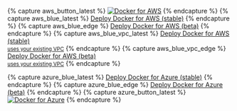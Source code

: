 {% capture aws_button_latest %}
<a href="https://console.aws.amazon.com/cloudformation/home#/stacks/new?stackName=Docker&templateURL=https://editions-us-east-1.s3.amazonaws.com/aws/stable/Docker.tmpl" data-rel="Stable-2" target="blank" class="aws-deploy">![Docker for AWS](https://s3.amazonaws.com/cloudformation-examples/cloudformation-launch-stack.png)</a>
{% endcapture %}
{% capture aws_blue_latest %}
<a class="button darkblue-btn aws-deploy" href="https://console.aws.amazon.com/cloudformation/home#/stacks/new?stackName=Docker&templateURL=https://editions-us-east-1.s3.amazonaws.com/aws/stable/Docker.tmpl" data-rel="Stable-2" target="blank">Deploy Docker for AWS (stable)</a>
{% endcapture %}
{% capture aws_blue_edge %}
<a class="button darkblue-btn aws-deploy" href="https://console.aws.amazon.com/cloudformation/home#/stacks/new?stackName=Docker&templateURL=https://editions-us-east-1.s3.amazonaws.com/aws/edge/Docker.tmpl" data-rel="Beta-18" target="blank">Deploy Docker for AWS (beta)</a>
{% endcapture %}
{% capture aws_blue_vpc_latest %}
<a class="button darkblue-btn aws-deploy" href="https://console.aws.amazon.com/cloudformation/home#/stacks/new?stackName=Docker&templateURL=https://editions-us-east-1.s3.amazonaws.com/aws/stable/Docker-no-vpc.tmpl" data-rel="Stable-1" target="blank">Deploy Docker for AWS (stable)<br/><small>uses your existing VPC</small></a>
{% endcapture %}
{% capture aws_blue_vpc_edge %}
<a class="button darkblue-btn aws-deploy" href="https://console.aws.amazon.com/cloudformation/home#/stacks/new?stackName=Docker&templateURL=https://editions-us-east-1.s3.amazonaws.com/aws/edge/Docker-no-vpc.tmpl" data-rel="Beta-18" target="blank">Deploy Docker for AWS (beta)<br/><small>uses your existing VPC</small></a>
{% endcapture %}

{% capture azure_blue_latest %}
<a class="button darkblue-btn azure-deploy" href="https://portal.azure.com/#create/Microsoft.Template/uri/https%3A%2F%2Fdownload.docker.com%2Fazure%2Fstable%2FDocker.tmpl" data-rel="Stable-2" target="blank">Deploy Docker for Azure (stable)</a>
{% endcapture %}
{% capture azure_blue_edge %}
<a class="button darkblue-btn azure-deploy" href="https://portal.azure.com/#create/Microsoft.Template/uri/https%3A%2F%2Fdownload.docker.com%2Fazure%2Fedge%2FDocker.tmpl" data-rel="Beta-18" target="blank">Deploy Docker for Azure (beta)</a>
{% endcapture %}
{% capture azure_button_latest %}
<a href="https://portal.azure.com/#create/Microsoft.Template/uri/https%3A%2F%2Fdownload.docker.com%2Fazure%2Fstable%2FDocker.tmpl" data-rel="Stable-2" target="_blank" class="azure-deploy">![Docker for Azure](http://azuredeploy.net/deploybutton.png)</a>
{% endcapture %}

